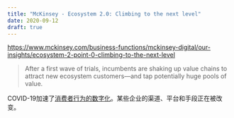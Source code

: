 ```yaml
---
title: "McKinsey - Ecosystem 2.0: Climbing to the next level"
date: 2020-09-12
draft: true
---
```


https://www.mckinsey.com/business-functions/mckinsey-digital/our-insights/ecosystem-2-point-0-climbing-to-the-next-level

> After a first wave of trials, incumbents are shaking up value chains to attract new ecosystem customers—and tap potentially huge pools of value.

COVID-19加速了[消费者行为的数字化](https://www.mckinsey.com/business-functions/strategy-and-corporate-finance/our-insights/five-fifty-the-quickening)。某些企业的渠道、平台和手段正在被改变。

